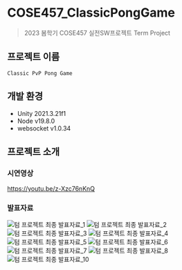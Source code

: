 # COSE457_ClassicPongGame
> 2023 봄학기 COSE457 실전SW프로젝트 Term Project
## 프로젝트 이름
```
Classic PvP Pong Game
```
## 개발 환경
* Unity 2021.3.21f1
* Node v19.8.0
* websocket v1.0.34

## 프로젝트 소개
### 시연영상
https://youtu.be/z-Xzc76nKnQ
### 발표자료
![텀 프로젝트 최종 발표자료_1](https://github.com/asjay18/COSE457_ClassicPongGame/assets/90694107/4f2784f8-3beb-46b7-a70e-4f5fe493191a)
![텀 프로젝트 최종 발표자료_2](https://github.com/asjay18/COSE457_ClassicPongGame/assets/90694107/6c22179c-db56-4e7e-bc4d-8cbd6e1d9ad4)
![텀 프로젝트 최종 발표자료_3](https://github.com/asjay18/COSE457_ClassicPongGame/assets/90694107/da1b6e5f-9cf2-4fba-94bb-5e84e1fe5788)
![텀 프로젝트 최종 발표자료_4](https://github.com/asjay18/COSE457_ClassicPongGame/assets/90694107/788cae6f-6ffb-424c-afe0-b7c409fae887)
![텀 프로젝트 최종 발표자료_5](https://github.com/asjay18/COSE457_ClassicPongGame/assets/90694107/5fbce99f-0204-49d0-80c6-709fccdd9519)
![텀 프로젝트 최종 발표자료_6](https://github.com/asjay18/COSE457_ClassicPongGame/assets/90694107/244f53c1-7a2e-43fd-81f6-7e395a7b81a9)
![텀 프로젝트 최종 발표자료_7](https://github.com/asjay18/COSE457_ClassicPongGame/assets/90694107/9a02f302-8c0a-490d-9ed2-0c93196d0449)
![텀 프로젝트 최종 발표자료_8](https://github.com/asjay18/COSE457_ClassicPongGame/assets/90694107/c8799083-c75c-4216-9ef1-8c5651cd051b)
![텀 프로젝트 최종 발표자료_10](https://github.com/asjay18/COSE457_ClassicPongGame/assets/90694107/cddd1538-9959-4438-94c8-8a045441b659)

